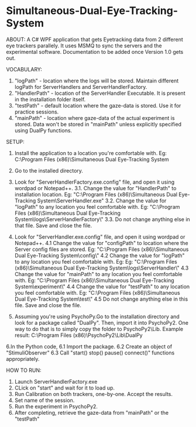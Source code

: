 # Simultaneous-Dual-Eye-Tracking-System
ABOUT:
A C# WPF application that gets Eyetracking data  from 2 different eye trackers parallely. It uses MSMQ to sync the servers and the experimental software.
Documentation to be added once Version 1.0 gets out.

VOCABULARY:
1. "logPath" - location where the logs will be stored. Maintain different logPath for ServerHandlers and ServerHandlerFactory.
2. "HandlerPath" - location of the ServerHandler Executable. It is present in the installation folder itself.
3. "testPath" - default location where the gaze-data is stored. Use it for practice sessions.
4. "mainPath" - location where gaze-data of the actual experiment is stored. Data won't be stored in "mainPath" unless explicitly specified using DualPy functions.

SETUP:
1. Install the application to a location you're comfortable with. Eg: C:\Program Files (x86)\Simultaneous Dual Eye-Tracking System
2. Go to the installed directory.

3. Look for "ServerHandlerFactory.exe.config" file, and open it using wordpad or Notepad++.
3.1. Change the value for "HandlerPath" to installation location. Eg: "C:\\Program Files (x86)\\Simultaneous Dual Eye-Tracking System\\ServerHandler.exe"
3.2. Change the value for "logPath" to any location you feel comfortable with. Eg: "C:\\Program Files (x86)\\Simultaneous Dual Eye-Tracking System\\logs\\ServerHandlerFactory\\"
3.3. Do not change anything else in that file. Save and close the file.

4. Look for "ServerHandler.exe.config" file, and open it using wordpad or Notepad++.
4.1 Change the value for "configPath" to location where the Server config files are stored. Eg: "C:\\Program Files (x86)\\Simultaneous Dual Eye-Tracking System\\config\\"
4.2 Change the value for "logPath" to any location you feel comfortable with. Eg: Eg: "C:\\Program Files (x86)\\Simultaneous Dual Eye-Tracking System\\logs\\ServerHandler\\"
4.3 Change the value for "mainPath" to any location you feel comfortable with. Eg: "C:\\Program Files (x86)\\Simultaneous Dual Eye-Tracking System\\experiment\\"
4.4 Change the value for "testPath" to any location you feel comfortable with. Eg: "C:\\Program Files (x86)\\Simultaneous Dual Eye-Tracking System\\test\\"
4.5 Do not change anything else in this file. Save and close the file.

5. Assuming you're using PsychoPy.Go to the installation directory and look for a package called "DualPy". Then, import it into PsychoPy2. One way to do that is to simply copy the folder to PsychoPy2\Lib.
Example result: C:\Program Files (x86)\PsychoPy2\Lib\DualPy

6.In the Python code, 
6.1 Import the package.
6.2 Create an object of "StimuliObserver" 
6.3 Call "start() stop() pause() connect()" functions appropriately.


HOW TO RUN:
1. Launch ServerHandlerFactory.exe
2. CLick on "start" and wait for it to load up.
3. Run Calibration on both trackers, one-by-one. Accept the results.
4. Set name of the session.
4. Run the experiment in PsychoPy2.
5. After completing, retrieve the gaze-data from "mainPath" or the "testPath"